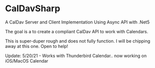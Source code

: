# CalDavSharp
A CalDav Server and Client Implementation Using Async API with .Net5

The goal is a to create a compliant CalDav API to work with Calendars.

This is super-duper rough and does not fully function. I will be chipping away at this one. Open to help!

Update: 5/20/21 - Works with Thunderbird Calendar.. now working on iOS/MacOS Calendar
